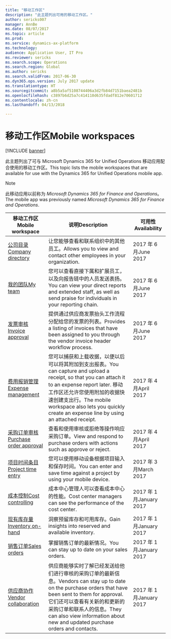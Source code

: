 ```yaml
---
title: "移动工作区"
description: "此主题列出可用的移动工作区。"
author: sericks007
manager: AnnBe
ms.date: 08/07/2017
ms.topic: article
ms.prod: 
ms.service: dynamics-ax-platform
ms.technology: 
audience: Application User, IT Pro
ms.reviewer: sericks
ms.search.scope: Operations
ms.search.region: Global
ms.author: sericks
ms.search.validFrom: 2017-06-30
ms.dyn365.ops.version: July 2017 update
ms.translationtype: HT
ms.sourcegitcommit: a8b5a5af5108744406a3d2fb84d7151baea2481b
ms.openlocfilehash: c3897b6d25a7c414110d635fdadf812e70601712
ms.contentlocale: zh-cn
ms.lasthandoff: 04/13/2018

---
```


# <a name="mobile-workspaces"></a><span data-ttu-id="2c12a-103">移动工作区</span><span class="sxs-lookup"><span data-stu-id="2c12a-103">Mobile workspaces</span></span>

[!INCLUDE [banner](../includes/banner.md)]

<span data-ttu-id="2c12a-104">此主题列出了可与 Microsoft Dynamics 365 for Unified Operations 移动应用配合使用的移动工作区。</span><span class="sxs-lookup"><span data-stu-id="2c12a-104">This topic lists the mobile workspaces that are available for use with the Dynamics 365 for Unified Operations mobile app.</span></span>

> [!NOTE]
> <span data-ttu-id="2c12a-105">此移动应用以前称为 *Microsoft Dynamics 365 for Finance and Operations*。</span><span class="sxs-lookup"><span data-stu-id="2c12a-105">The mobile app was previously named *Microsoft Dynamics 365 for Finance and Operations*.</span></span>

| <span data-ttu-id="2c12a-106">移动工作区</span><span class="sxs-lookup"><span data-stu-id="2c12a-106">Mobile workspace</span></span>     | <span data-ttu-id="2c12a-107">说明</span><span class="sxs-lookup"><span data-stu-id="2c12a-107">Description</span></span>   | <span data-ttu-id="2c12a-108">可用性</span><span class="sxs-lookup"><span data-stu-id="2c12a-108">Availability</span></span>   |
|----------------------|---------------|--------------|
|[<span data-ttu-id="2c12a-109">公司目录</span><span class="sxs-lookup"><span data-stu-id="2c12a-109">Company directory</span></span>](company-directory-mobile-workspace.md)| <span data-ttu-id="2c12a-110">让您能够查看和联系组织中的其他员工。</span><span class="sxs-lookup"><span data-stu-id="2c12a-110">Allows you to view and contact other employees in your organization.</span></span>| <span data-ttu-id="2c12a-111">2017 年 6 月</span><span class="sxs-lookup"><span data-stu-id="2c12a-111">June 2017</span></span> |    
|[<span data-ttu-id="2c12a-112">我的团队</span><span class="sxs-lookup"><span data-stu-id="2c12a-112">My team</span></span>](manager-self-service-mobile-workspace.md)| <span data-ttu-id="2c12a-113">您可以查看直接下属和扩展员工，以及向报告链中的人员发送表扬。</span><span class="sxs-lookup"><span data-stu-id="2c12a-113">You can view your direct reports and extended staff, as well as send praise for individuals in your reporting chain.</span></span>|<span data-ttu-id="2c12a-114">2017 年 6 月</span><span class="sxs-lookup"><span data-stu-id="2c12a-114">June 2017</span></span> |     
|[<span data-ttu-id="2c12a-115">发票审核</span><span class="sxs-lookup"><span data-stu-id="2c12a-115">Invoice approval</span></span>](invoice-approval-mobile-workspace.md)| <span data-ttu-id="2c12a-116">提供通过供应商发票抬头工作流程分配给您的发票的列表。</span><span class="sxs-lookup"><span data-stu-id="2c12a-116">Provides a listing of invoices that have been assigned to you through the vendor invoice header workflow process.</span></span>| <span data-ttu-id="2c12a-117">2017 年 6 月</span><span class="sxs-lookup"><span data-stu-id="2c12a-117">June 2017</span></span>   |
| [<span data-ttu-id="2c12a-118">费用报销管理</span><span class="sxs-lookup"><span data-stu-id="2c12a-118">Expense management</span></span>](../../financials/expense-management/expense-management-mobile-workspace.md) | <span data-ttu-id="2c12a-119">您可以捕获和上载收据，以便以后可以将其附加到支出报表。</span><span class="sxs-lookup"><span data-stu-id="2c12a-119">You can capture and upload a receipt, so that you can attach it to an expense report later.</span></span> <span data-ttu-id="2c12a-120">移动工作区还允许您使用附加的收据快速创建支出行。</span><span class="sxs-lookup"><span data-stu-id="2c12a-120">The mobile workspace also lets you quickly create an expense line by using an attached receipt.</span></span> | <span data-ttu-id="2c12a-121">2017 年 4 月</span><span class="sxs-lookup"><span data-stu-id="2c12a-121">April 2017</span></span> |
| [<span data-ttu-id="2c12a-122">采购订单审核</span><span class="sxs-lookup"><span data-stu-id="2c12a-122">Purchase order approval</span></span>](../../supply-chain/procurement/purchase-order-mobile-workspace.md) | <span data-ttu-id="2c12a-123">查看和使用审核或拒绝等操作响应采购订单。</span><span class="sxs-lookup"><span data-stu-id="2c12a-123">View and respond to purchase orders with actions such as approve or reject.</span></span> | <span data-ttu-id="2c12a-124">2017 年 4 月</span><span class="sxs-lookup"><span data-stu-id="2c12a-124">April 2017</span></span> |
| [<span data-ttu-id="2c12a-125">项目时间条目</span><span class="sxs-lookup"><span data-stu-id="2c12a-125">Project time entry</span></span>](../../financials/project-management/project-time-entry-mobile-workspace.md) | <span data-ttu-id="2c12a-126">您可以使用移动设备根据项目输入和保存时间。</span><span class="sxs-lookup"><span data-stu-id="2c12a-126">You can enter and save time against a project by using your mobile device.</span></span> | <span data-ttu-id="2c12a-127">2017 年 3 月</span><span class="sxs-lookup"><span data-stu-id="2c12a-127">March 2017</span></span> |
| [<span data-ttu-id="2c12a-128">成本控制</span><span class="sxs-lookup"><span data-stu-id="2c12a-128">Cost controlling</span></span>](../../financials/cost-accounting/cost-controlling-mobile-workspace.md)     | <span data-ttu-id="2c12a-129">成本中心管理人可以查看成本中心的性能。</span><span class="sxs-lookup"><span data-stu-id="2c12a-129">Cost center managers can see the performance of the cost center.</span></span>                                                                                               |  <span data-ttu-id="2c12a-130">2017 年 1 月</span><span class="sxs-lookup"><span data-stu-id="2c12a-130">January 2017</span></span>        |
| [<span data-ttu-id="2c12a-131">现有库存量</span><span class="sxs-lookup"><span data-stu-id="2c12a-131">Inventory on-hand</span></span>](../../supply-chain/inventory/inventory-on-hand-mobile-workspace.md)    | <span data-ttu-id="2c12a-132">洞察预留库存和可用库存。</span><span class="sxs-lookup"><span data-stu-id="2c12a-132">Gain insights into reserved and available inventory.</span></span>                                                                                                    |   <span data-ttu-id="2c12a-133">2017 年 1 月</span><span class="sxs-lookup"><span data-stu-id="2c12a-133">January 2017</span></span>       |
| [<span data-ttu-id="2c12a-134">销售订单</span><span class="sxs-lookup"><span data-stu-id="2c12a-134">Sales orders</span></span>](../../supply-chain/sales-marketing/sales-orders-mobile-workspace.md)         | <span data-ttu-id="2c12a-135">掌握销售订单的最新情况。</span><span class="sxs-lookup"><span data-stu-id="2c12a-135">You can stay up to date on your sales orders.</span></span>                                                                                                                          |  <span data-ttu-id="2c12a-136">2017 年 1 月</span><span class="sxs-lookup"><span data-stu-id="2c12a-136">January 2017</span></span>                  |
| [<span data-ttu-id="2c12a-137">供应商协作</span><span class="sxs-lookup"><span data-stu-id="2c12a-137">Vendor collaboration</span></span>](../../supply-chain/procurement/vendor-collaboration-mobile-workspace.md) | <span data-ttu-id="2c12a-138">供应商能够实时了解已经发送给他们进行审核的采购订单的最新信息。</span><span class="sxs-lookup"><span data-stu-id="2c12a-138">Vendors can stay up to date on the purchase orders that have been sent to them for approval.</span></span> <span data-ttu-id="2c12a-139">它们还可以查看有关新的和更新的采购订单和联系人的信息。</span><span class="sxs-lookup"><span data-stu-id="2c12a-139">They can also view information about new and updated purchase orders and contacts.</span></span> |<span data-ttu-id="2c12a-140">2017 年 1 月</span><span class="sxs-lookup"><span data-stu-id="2c12a-140">January 2017</span></span>    |


